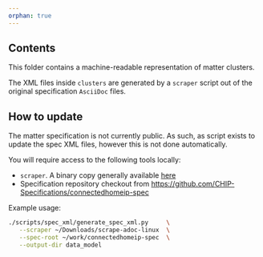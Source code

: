 ```yaml
---
orphan: true
---
```


## Contents

This folder contains a machine-readable representation of matter clusters.

The XML files inside `clusters` are generated by a `scraper` script out of the
original specification `AsciiDoc` files.

## How to update

The matter specification is not currently public. As such, as script exists to
update the spec XML files, however this is not done automatically.

You will require access to the following tools locally:

-   `scraper`. A binary copy generally available
    [here](https://github.com/csa-data-model/projects/tree/main/DM-Editor/bin/scrape)
-   Specification repository checkout from
    https://github.com/CHIP-Specifications/connectedhomeip-spec

Example usage:

```sh
./scripts/spec_xml/generate_spec_xml.py     \
   --scraper ~/Downloads/scrape-adoc-linux  \
   --spec-root ~/work/connectedhomeip-spec  \
   --output-dir data_model
```
